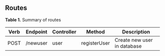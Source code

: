 ## Routes

__Table 1.__ Summary of routes

Verb | Endpoint | Controller | Method | Description
---|---|---|---|---
POST | /newuser | user | registerUser | Create new user in database